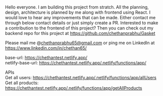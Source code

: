 Hello everyone. I am building this project from stratch. All the planning, design, architecture is planned by me along with frontend using React. I would love to hear any improvements that can be made. Either contact me through below contact details or just simply create a PR.
Interested to make a contribution to the frontend of this project? Then you can check out my backend repo for this project at https://github.com/chethanprabhu/Gasket

Please mail me @chethanprabhu65@gmail.com or ping me on LinkedIn at https://www.linkedin.com/in/chethan65/

base-url: https://chethantest.netlify.app/ \
netlify-base-url: https://chethantest.netlify.app/.netlify/functions/app/ 

APIs\
Get all users: https://chethantest.netlify.app/.netlify/functions/app/allUsers \
Get all products: https://chethantest.netlify.app/.netlify/functions/app/getAllProducts 
